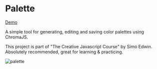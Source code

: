# Palette

[Demo](https://benettviszokai.github.io/palette/) 

A simple tool for generating, editing and saving color palettes using ChromaJS. 

This project is part of "The Creative Javascript Course" by Simo Edwin. Absolutely recommended, great for learning & practicing.

![palette](https://benettviszokai.github.io/palette/palette.png)
